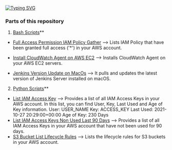 [![Typing SVG](https://readme-typing-svg.herokuapp.com?color=%23F79F6E&lines=Python+%26+Bash+Scripts)](https://git.io/typing-svg)

### Parts of this repository ###

1. [Bash Scripts](https://github.com/elif-apaydin/scripts/tree/main/bash-scripts)**

* [Full Access Permission IAM Policy Gather](https://github.com/elif-apaydin/scripts/blob/main/bash-scripts/full-access-iam-policy-gather.sh) 
--> Lists IAM Policy that have been granted full access ('*') in your AWS account.

* [Install CloudWatch Agent on AWS EC2](https://github.com/elif-apaydin/scripts/blob/main/bash-scripts/install-cloudwatch-agent.sh)
--> Installs CloudWatch Agent on your AWS EC2 servers.

* [Jenkins Version Update on MacOs](https://github.com/elif-apaydin/scripts/blob/main/bash-scripts/jenkins-update-macos.sh)
--> It pulls and updates the latest version of Jenkins Server installed on macOS.

2. [Python Scripts](https://github.com/elif-apaydin/scripts/tree/main/python-scripts)**
  
* [List IAM Access Key](https://github.com/elif-apaydin/scripts/blob/main/python-scripts/list-iam-access-key.py)
--> Provides a list of all IAM Access Keys in your AWS account. In this list, you can find User, Key, Last Used and Age of Key information.
		User: USER_NAME Key: ACCESS_KEY Last Used: 2021-10-27 20:29:00+00:00 Age of Key: 230 Days
* [List IAM Access Keys Non Used Last 90 Days](https://github.com/elif-apaydin/scripts/blob/main/python-scripts/list-iam-access-keys-non-used-last90day.py)
--> Provides a list of all IAM Access Keys in your AWS account that have not been used for 90 days.
* [S3 Bucket List Lifecycle Rules](https://github.com/elif-apaydin/scripts/blob/main/python-scripts/s3_bucket_list_lifecycle_rules.py)
--> Lists the lifecycle rules for S3 buckets in your AWS account.